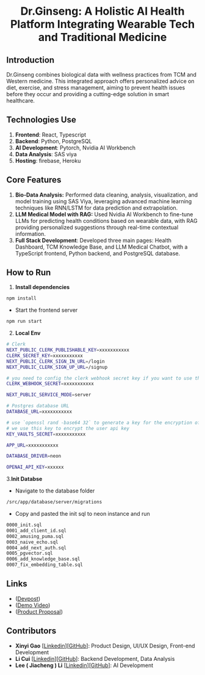 <h1 align="center">Dr.Ginseng: A Holistic AI Health Platform Integrating Wearable Tech and Traditional Medicine</h1>

## **Introduction**
Dr.Ginseng combines biological data with wellness practices from TCM and Western medicine. This integrated approach offers personalized advice on diet, exercise, and stress management, aiming to prevent health issues before they occur and providing a cutting-edge solution in smart healthcare.

## **Technologies Use**
1. **Frontend**: React, Typescript
2. **Backend**: Python, PostgreSQL
4. **AI Development**: Pytorch, Nvidia AI Workbench
5. **Data Analysis**: SAS viya
6. **Hosting**: firebase, Heroku

## **Core Features**
1. **Bio-Data Analysis:** Performed data cleaning, analysis, visualization, and model training using SAS Viya, leveraging advanced machine learning techniques like RNN/LSTM for data prediction and extrapolation.
2. **LLM Medical Model with RAG:** Used Nvidia AI Workbench to fine-tune LLMs for predicting health conditions based on wearable data, with RAG providing personalized suggestions through real-time contextual information.
3. **Full Stack Development**: Developed three main pages: Health Dashboard, TCM Knowledge Base, and LLM Medical Chatbot, with a TypeScript frontend, Python backend, and PostgreSQL database.
## How to Run

1. **Install dependencies**


```bash
npm install
```

- Start the frontend server

```bash
npm run start
```

2. **Local Env**

```bash
# Clerk
NEXT_PUBLIC_CLERK_PUBLISHABLE_KEY=xxxxxxxxxxx
CLERK_SECRET_KEY=xxxxxxxxxxx
NEXT_PUBLIC_CLERK_SIGN_IN_URL=/login
NEXT_PUBLIC_CLERK_SIGN_UP_URL=/signup

# you need to config the clerk webhook secret key if you want to use the clerk with database
CLERK_WEBHOOK_SECRET=xxxxxxxxxxx

NEXT_PUBLIC_SERVICE_MODE=server

# Postgres database URL
DATABASE_URL=xxxxxxxxxxx

# use `openssl rand -base64 32` to generate a key for the encryption of the database
# we use this key to encrypt the user api key
KEY_VAULTS_SECRET=xxxxxxxxxxx

APP_URL=xxxxxxxxxxx

DATABASE_DRIVER=neon

OPENAI_API_KEY=xxxxxx
```
3.**Init Databse**

- Navigate to the database folder
```bash
/src/app/database/server/migrations
```
- Copy and pasted the init sql to neon instance and run 
```bash
0000_init.sql
0001_add_client_id.sql
0002_amusing_puma.sql
0003_naive_echo.sql
0004_add_next_auth.sql
0005_pgvector.sql
0006_add_knowledge_base.sql
0007_fix_embedding_table.sql
```
## Links
- ([Devpost](https://devpost.com/software/dr-ginseng))
- ([Demo Video](https://youtu.be/746qCydB6bE?si=1mB0IycqOZWpZIae))
- ([Product Proposal](https://drive.google.com/file/d/1B35UVChgLauVvs1RS__oqqh2USI4ohca/view?usp=sharing))
## Contributors
- **Xinyi Gao** [[Linkedin](https://www.linkedin.com/in/xinyi-gao-cn/)][[GitHub](https://github.com/Joan-gao)]: Product Design, UI/UX Design, Front-end Development
- **Li Cui** [[Linkedin](https://www.linkedin.com/in/li-cui-73809027b)][[GitHub](https://github.com/amandaliberaann)]: Backend Development, Data Analysis
- **Lee ( Jiacheng ) Li** [[Linkedin](https://www.linkedin.com/in/jiacheng-li-b17b41242/)][[GitHub](https://github.com/ljc0359)]: AI Development
